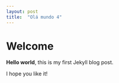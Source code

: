 ```yaml
---
layout: post
title:  "Olá mundo 4"
---
```


# Welcome

**Hello world**, this is my first Jekyll blog post.

I hope you like it!